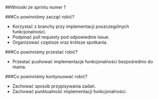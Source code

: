 ##Wnioski ze sprintu numer 1

###Co powinniśmy zacząć robić?
- Korzystać z branchy przy implementacji poszczególnych funkcjonalności.
- Podpinać pull requesty pod odpowiednie issue.
- Organizować częstsze oraz krótsze spotkania.

###Co powinniśmy przestać robić?
- Przestać pushować implementacje funkcjonalności bezpośrednio do maina.

###Co powinniśmy kontynuować robić?
- Zachować sposób przypisywania zadań.
- Zachować punktualność implementacji funkcjonalności.